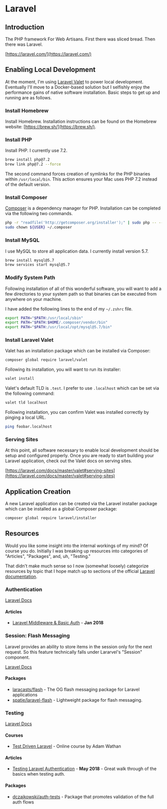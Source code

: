 # Laravel

## Introduction

The PHP framework For Web Artisans. First there was sliced bread. Then there was Laravel.

[https://laravel.com/](https://laravel.com/)

## Enabling Local Development

At the moment, I'm using [Laravel Valet](https://laravel.com/docs/master/valet) to power local development. Eventually I'll move to a Docker-based solution but I selfishly enjoy the performance gains of native software installation. Basic steps to get up and running are as follows.

### Install Homebrew

Install Homebrew. Installation instructions can be found on the Homebrew website: [https://brew.sh/](https://brew.sh/).

### Install PHP

Install PHP. I currently use 7.2.

```bash
brew install php@7.2
brew link php@7.2 --force
```

The second command forces creation of symlinks for the PHP binaries within `/usr/local/bin`. This action ensures your Mac uses PHP 7.2 instead of the default version.

### Install Composer

[Composer](https://getcomposer.org/) is a dependency manager for PHP. Installation can be completed via the following two commands.

```bash
php -r "readfile('http://getcomposer.org/installer');" | sudo php -- --install-dir=/usr/local/bin/ --filename=composer
sudo chown ${USER} ~/.composer
```

### Install MySQL

I use MySQL to store all application data. I currently install version 5.7.

```bash
brew install mysql@5.7
brew services start mysql@5.7
```

### Modify System Path

Following installation of all of this wonderful software, you will want to add a few directories to your system path so that binaries can be executed from anywhere on your machine.

I have added the following lines to the end of my `~/.zshrc` file.

```bash
export PATH="$PATH:/usr/local/sbin"
export PATH="$PATH:$HOME/.composer/vendor/bin"
export PATH="$PATH:/usr/local/opt/mysql@5.7/bin"
```

### Install Laravel Valet

Valet has an installation package which can be installed via Composer:

```bash
composer global require laravel/valet
```

Following its installation, you will want to run its installer:

```bash
valet install
```

Valet's default TLD is `.test`. I prefer to use `.localhost` which can be set via the following command:

```bash
valet tld localhost
```

Following installation, you can confirm Valet was installed correctly by pinging a local URL.

```bash
ping foobar.localhost
```

### Serving Sites

At this point, all software necessary to enable local development should be setup and configured properly. Once you are ready to start building your Laravel application, check out the Valet docs on serving sites.

[https://laravel.com/docs/master/valet#serving-sites](https://laravel.com/docs/master/valet#serving-sites)

## Application Creation

A new Laravel application can be created via the Laravel installer package which can be installed as a global Composer package:

```bash
composer global require laravel/installer
```

## Resources

Would you like some insight into the internal workings of my mind? Of course you do. Initially I was breaking up resources into categories of "Articles", "Packages", and, uh, "Testing."

That didn't make much sense so I now (somewhat loosely) categorize resources by topic that I hope match up to sections of the official [Laravel documentation](https://laravel.com/docs/master).

### Authentication

[Laravel Docs](https://laravel.com/docs/master/authentication)

#### Articles

* [Laravel Middleware & Basic Auth](https://medium.com/oceanize-geeks/laravel-middleware-basic-auth-implementation-88b777361b5c) - **Jan 2018**

### Session: Flash Messaging

Laravel provides an ability to store items in the session only for the next request. So this feature technically falls under Lararvel's "Session" component.

[Laravel Docs](https://laravel.com/docs/master/session#flash-data)

#### Packages

* [laracasts/flash](https://github.com/laracasts/flash) - The OG flash messaging package for Laravel applications
* [spatie/laravel-flash](https://murze.be/a-laravel-package-to-flash-messages) - Lightweight package for flash messaging.

### Testing

[Laravel Docs](https://laravel.com/docs/master/testing)

#### Courses

* [Test Driven Laravel](https://course.testdrivenlaravel.com/) - Online course by Adam Wathan

#### Articles

* [Testing Laravel Authentication](https://medium.com/@DCzajkowski/testing-laravel-authentication-flow-573ea0a96318%0A) - **May 2018** - Great walk through of the basics when testing auth.

#### Packages

* [dczajkowski/auth-tests](https://github.com/dczajkowski/auth-tests) - Package that promotes validation of the full auth flows
